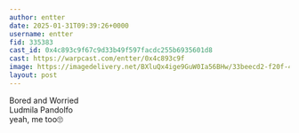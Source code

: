 ```yaml
---
author: entter
date: 2025-01-31T09:39:26+0000
username: entter
fid: 335383
cast_id: 0x4c893c9f67c9d33b49f597facdc255b6935601d8
cast: https://warpcast.com/entter/0x4c893c9f
image: https://imagedelivery.net/BXluQx4ige9GuW0Ia56BHw/33beecd2-f20f-403f-6b4b-7d4d8f68ac00/original
layout: post
---
```

Bored and Worried  
Ludmila Pandolfo   
yeah, me too🙄  

<img src='https://imagedelivery.net/BXluQx4ige9GuW0Ia56BHw/33beecd2-f20f-403f-6b4b-7d4d8f68ac00/original' alt='' referrerpolicy='no-referrer'/>